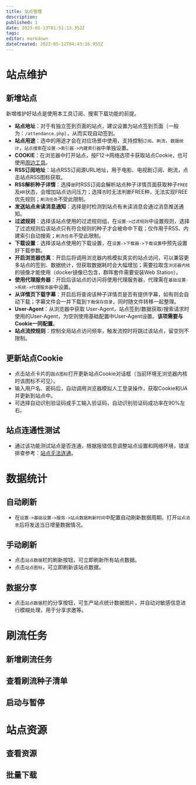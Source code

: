 ```yaml
---
title: 站点管理
description: 
published: 1
date: 2023-05-13T01:51:13.352Z
tags: 
editor: markdown
dateCreated: 2023-05-12T04:43:16.955Z
---
```


# 站点维护
## 新增站点

新增维护好站点是使用本工具订阅、搜索下载功能的前提。
- **站点地址**：对于有独立签到页面的站点，建议设置为站点签到页面（一般为：`/attendance.php`），从而实现自动签到。
- **站点用途**：选中的用途才会在对应场景中使用，支持控制`订阅`、`刷流`、`数据统计`，`站点搜索`在`设置->索引器->内建索引器`中单独设置。
- **COOKIE**：在浏览器中打开站点，按F12->网络选项卡获取站点Cookie，也可使用[周边工具](/周边工具)。
- **RSS订阅地址**：站点RSS订阅源URL地址，用于电影、电视剧订阅、刷流，点击站点RSS图标获取。
- **RSS解析种子详情**：选择`是`时RSS订阅会解析站点种子详情页面获取种子`FREE`及`HR`状态，会增加站点访问压力；选择`否`时无法判断FREE种，无法实现FREE优先规则；`刷流任务`不受此限制。
- **发送站点未读消息通知**：选择是时检测到站点有未读消息会通过消息推送通知。
- **过滤规则**：选择该站点使用的过滤规则组，在`设置->过滤规则`中设置规则，选择了过滤规则后该站点只有符合规则的种子才会被命中下载；仅作用于RSS、内建索引自动搜索；`刷流任务`不受此限制。
- **下载设置**：选择该站点使用的下载设置，在`设置->下载器->下载设置`中预先设置好下载参数。
- **开启浏览器仿真**：开启后将调用浏览器内核模拟真实的站点访问，可以兼容更多站点的签到、数据统计，但获取数据耗时会大幅增加；需要拉取含`浏览器内核`的镜像才能使用（docker镜像已包含，群晖套件需要安装Web Station）。
- **使用代理服务器**：开启后该站点的访问将使用代理服务器，代理需在`基础设置->系统->代理服务器`中设置。
- **从详情页下载字幕**：开启后将查询该种子详情页是否有提供字幕，如有则会自动下载；字幕文件会一并下载到`下载保存目录`，同时随文件转移一起整理。
- **User-Agent**：从浏览器中获取 User-Agent，站点签到/数据获取/搜索请求时使用的User-Agent，为空则使用基础配置中User-Agent设置。**该项需要与Cookie一同配置**。
- **站点流控规则**：控制全局站点访问频率，触发流控时将跳过该站点，留空则不限制。

## 更新站点Cookie

- 点击站点卡片的`圆点图标`打开更新站点Cookie对话框（当前环境无浏览器内核时该图标不可见）。
- 输入用户名、密码后，自动调用浏览器模拟人工登录操作，获取Cookie和UA并更新到站点中。
- 可选择自动识别验证码或手工输入验证码，自动识别验证码成功率在90%左右。

## 站点连通性测试

- 通过该功能测试站点是否连通，根据报错信息调整站点设置和网络环境，错误排查参考：[站点无法连通](/常见问题/站点无法连通)。

# 数据统计
## 自动刷新

- 在`设置->基础设置->服务->站点数据刷新时间`中配置自动刷新数据周期，打开`站点消息`后将发送当日增量数据情况。

## 手动刷新

- 点击`站点数据`栏的刷新按钮，可立即刷新所有站点数据。
- 点击`站点图标`，可立即刷新该站点数据。

## 数据分享

- 点击`站点数据`栏的分享按钮，可生产站点统计数据图片，并自动对敏感信息进行模糊处理，用于分享求邀等。

# 刷流任务
## 新增刷流任务
## 查看刷流种子清单
## 启动与暂停

# 站点资源
## 查看资源
## 批量下载